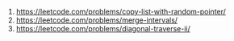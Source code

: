1. https://leetcode.com/problems/copy-list-with-random-pointer/
2. https://leetcode.com/problems/merge-intervals/
3. https://leetcode.com/problems/diagonal-traverse-ii/

